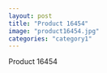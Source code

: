 ```yaml
---
layout: post
title: "Product 16454"
image: "product16454.jpg"
categories: "category1"
---
```

Product 16454
